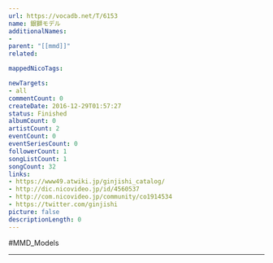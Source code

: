 ```yaml
---
url: https://vocadb.net/T/6153
name: 銀獅モデル
additionalNames: 
- 
parent: "[[mmd]]"
related:

mappedNicoTags:

newTargets:
- all
commentCount: 0
createDate: 2016-12-29T01:57:27
status: Finished
albumCount: 0
artistCount: 2
eventCount: 0
eventSeriesCount: 0
followerCount: 1
songListCount: 1
songCount: 32
links: 
- https://www49.atwiki.jp/ginjishi_catalog/
- http://dic.nicovideo.jp/id/4560537
- http://com.nicovideo.jp/community/co1914534
- https://twitter.com/ginjishi
picture: false
descriptionLength: 0
---
```


#MMD_Models



---


